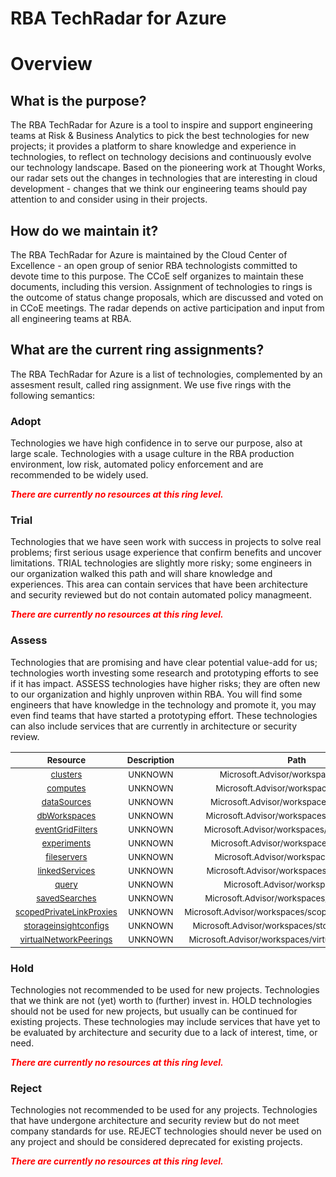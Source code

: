 
RBA TechRadar for Azure
=======================

# Overview

## What is the purpose?


The RBA TechRadar for Azure is a tool to inspire and support engineering teams at Risk & Business Analytics to pick the best technologies for new projects; it provides a platform to share knowledge and experience in technologies, to reflect on technology decisions and continuously evolve our technology landscape.  Based on the pioneering work at Thought Works, our radar sets out the changes in technologies that are interesting in cloud development - changes that we think our engineering teams should pay attention to and consider using in their projects.
## How do we maintain it?


The RBA TechRadar for Azure is maintained by the Cloud Center of Excellence - an open group of senior RBA technologists committed to devote time to this purpose.  The CCoE self organizes to maintain these documents, including this version.  Assignment of technologies to rings is the outcome of status change proposals, which are discussed and voted on in CCoE meetings.  The radar depends on active participation and input from all engineering teams at RBA.
## What are the current ring assignments?


The RBA TechRadar for Azure is a list of technologies, complemented by an assesment result, called ring assignment.  We use five rings with the following semantics:
### Adopt


Technologies we have high confidence in to serve our purpose, also at large scale.  Technologies with a usage culture in the RBA production environment, low risk, automated policy enforcement and are recommended to be widely used.  
  
***<font color="red"> There are currently no resources at this ring level. </font>***
### Trial


Technologies that we have seen work with success in projects to solve real problems;  first serious usage experience that confirm benefits and uncover limitations.  TRIAL technologies are slightly more risky; some engineers in our organization walked this path and will share knowledge and experiences.  This area can contain services that have been architecture and security reviewed but do not contain automated policy managmeent.  
  
***<font color="red"> There are currently no resources at this ring level. </font>***
### Assess


Technologies that are promising and have clear potential value-add for us; technologies worth investing some research and prototyping efforts to see if it has impact.  ASSESS technologies have higher risks;  they are often new to our organization and highly unproven within RBA.  You will find some engineers that have knowledge in the technology and promote it, you may even find teams that have started a prototyping effort.  These technologies can also include services that are currently in architecture or security review.  

|<sub>Resource</sub>|<sub>Description</sub>|<sub>Path</sub>|<sub>Status</sub>|
| :---: | :---: | :---: | :---: |
|<sub>[clusters](https://github.com/openrba/python-azure-techradar/tree/master/Microsoft.Advisor/workspaces/clusters)</sub>|<sub>UNKNOWN</sub>|<sub>Microsoft.Advisor/workspaces/clusters</sub>|<sub>ASSESS</sub>|
|<sub>[computes](https://github.com/openrba/python-azure-techradar/tree/master/Microsoft.Advisor/workspaces/computes)</sub>|<sub>UNKNOWN</sub>|<sub>Microsoft.Advisor/workspaces/computes</sub>|<sub>ASSESS</sub>|
|<sub>[dataSources](https://github.com/openrba/python-azure-techradar/tree/master/Microsoft.Advisor/workspaces/dataSources)</sub>|<sub>UNKNOWN</sub>|<sub>Microsoft.Advisor/workspaces/dataSources</sub>|<sub>ASSESS</sub>|
|<sub>[dbWorkspaces](https://github.com/openrba/python-azure-techradar/tree/master/Microsoft.Advisor/workspaces/dbWorkspaces)</sub>|<sub>UNKNOWN</sub>|<sub>Microsoft.Advisor/workspaces/dbWorkspaces</sub>|<sub>ASSESS</sub>|
|<sub>[eventGridFilters](https://github.com/openrba/python-azure-techradar/tree/master/Microsoft.Advisor/workspaces/eventGridFilters)</sub>|<sub>UNKNOWN</sub>|<sub>Microsoft.Advisor/workspaces/eventGridFilters</sub>|<sub>ASSESS</sub>|
|<sub>[experiments](https://github.com/openrba/python-azure-techradar/tree/master/Microsoft.Advisor/workspaces/experiments)</sub>|<sub>UNKNOWN</sub>|<sub>Microsoft.Advisor/workspaces/experiments</sub>|<sub>ASSESS</sub>|
|<sub>[fileservers](https://github.com/openrba/python-azure-techradar/tree/master/Microsoft.Advisor/workspaces/fileservers)</sub>|<sub>UNKNOWN</sub>|<sub>Microsoft.Advisor/workspaces/fileservers</sub>|<sub>ASSESS</sub>|
|<sub>[linkedServices](https://github.com/openrba/python-azure-techradar/tree/master/Microsoft.Advisor/workspaces/linkedServices)</sub>|<sub>UNKNOWN</sub>|<sub>Microsoft.Advisor/workspaces/linkedServices</sub>|<sub>ASSESS</sub>|
|<sub>[query](https://github.com/openrba/python-azure-techradar/tree/master/Microsoft.Advisor/workspaces/query)</sub>|<sub>UNKNOWN</sub>|<sub>Microsoft.Advisor/workspaces/query</sub>|<sub>ASSESS</sub>|
|<sub>[savedSearches](https://github.com/openrba/python-azure-techradar/tree/master/Microsoft.Advisor/workspaces/savedSearches)</sub>|<sub>UNKNOWN</sub>|<sub>Microsoft.Advisor/workspaces/savedSearches</sub>|<sub>ASSESS</sub>|
|<sub>[scopedPrivateLinkProxies](https://github.com/openrba/python-azure-techradar/tree/master/Microsoft.Advisor/workspaces/scopedPrivateLinkProxies)</sub>|<sub>UNKNOWN</sub>|<sub>Microsoft.Advisor/workspaces/scopedPrivateLinkProxies</sub>|<sub>ASSESS</sub>|
|<sub>[storageinsightconfigs](https://github.com/openrba/python-azure-techradar/tree/master/Microsoft.Advisor/workspaces/storageinsightconfigs)</sub>|<sub>UNKNOWN</sub>|<sub>Microsoft.Advisor/workspaces/storageinsightconfigs</sub>|<sub>ASSESS</sub>|
|<sub>[virtualNetworkPeerings](https://github.com/openrba/python-azure-techradar/tree/master/Microsoft.Advisor/workspaces/virtualNetworkPeerings)</sub>|<sub>UNKNOWN</sub>|<sub>Microsoft.Advisor/workspaces/virtualNetworkPeerings</sub>|<sub>ASSESS</sub>|

### Hold


Technologies not recommended to be used for new projects. Technologies that we think are not (yet) worth to (further) invest in.  HOLD technologies should not be used for new projects, but usually can be continued for existing projects.  These technologies may include services that have yet to be evaluated by architecture and security due to a lack of interest, time, or need.  
  
***<font color="red"> There are currently no resources at this ring level. </font>***
### Reject


Technologies not recommended to be used for any projects. Technologies that have undergone architecture and security review but do not meet company standards for use.  REJECT technologies should never be used on any project and should be considered deprecated for existing projects.  
  
***<font color="red"> There are currently no resources at this ring level. </font>***